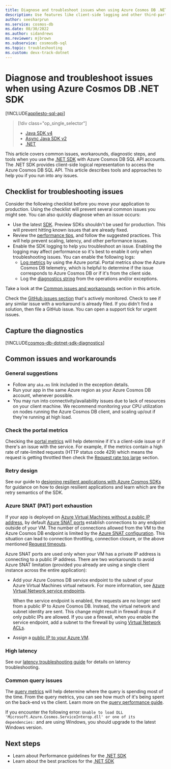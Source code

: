 ```yaml
---
title: Diagnose and troubleshoot issues when using Azure Cosmos DB .NET SDK
description: Use features like client-side logging and other third-party tools to identify, diagnose, and troubleshoot Azure Cosmos DB issues when using .NET SDK.
author: seesharprun
ms.service: cosmos-db
ms.date: 08/30/2022
ms.author: sidandrews
ms.reviewer: mjbrown
ms.subservice: cosmosdb-sql
ms.topic: troubleshooting
ms.custom: devx-track-dotnet
---
```

# Diagnose and troubleshoot issues when using Azure Cosmos DB .NET SDK
[!INCLUDE[appliesto-sql-api](../includes/appliesto-sql-api.md)]

> [!div class="op_single_selector"]
> * [Java SDK v4](troubleshoot-java-sdk-v4-sql.md)
> * [Async Java SDK v2](troubleshoot-java-async-sdk.md)
> * [.NET](troubleshoot-dot-net-sdk.md)
> 

This article covers common issues, workarounds, diagnostic steps, and tools when you use the [.NET SDK](sql-api-sdk-dotnet.md) with Azure Cosmos DB SQL API accounts.
The .NET SDK provides client-side logical representation to access the Azure Cosmos DB SQL API. This article describes tools and approaches to help you if you run into any issues.

## Checklist for troubleshooting issues

Consider the following checklist before you move your application to production. Using the checklist will prevent several common issues you might see. You can also quickly diagnose when an issue occurs:

* Use the latest [SDK](sql-api-sdk-dotnet-standard.md). Preview SDKs shouldn't be used for production. This will prevent hitting known issues that are already fixed.
* Review the [performance tips](performance-tips-dotnet-sdk-v3-sql.md), and follow the suggested practices. This will help prevent scaling, latency, and other performance issues.
* Enable the SDK logging to help you troubleshoot an issue. Enabling the logging may affect performance so it's best to enable it only when troubleshooting issues. You can enable the following logs:
  * [Log metrics](../monitor-cosmos-db.md) by using the Azure portal. Portal metrics show the Azure Cosmos DB telemetry, which is helpful to determine if the issue corresponds to Azure Cosmos DB or if it's from the client side.
  * Log the [diagnostics string](#capture-diagnostics) from the operations and/or exceptions.

Take a look at the [Common issues and workarounds](#common-issues-workarounds) section in this article.

Check the [GitHub issues section](https://github.com/Azure/azure-cosmos-dotnet-v3/issues) that's actively monitored. Check to see if any similar issue with a workaround is already filed. If you didn't find a solution, then file a GitHub issue. You can open a support tick for urgent issues.

## <a name="capture-diagnostics"></a>Capture the diagnostics

[!INCLUDE[cosmos-db-dotnet-sdk-diagnostics](../includes/cosmos-db-dotnet-sdk-diagnostics.md)]

## <a name="common-issues-workarounds"></a>Common issues and workarounds

### General suggestions
* Follow any `aka.ms` link included in the exception details.
* Run your app in the same Azure region as your Azure Cosmos DB account, whenever possible.
* You may run into connectivity/availability issues due to lack of resources on your client machine. We recommend monitoring your CPU utilization on nodes running the Azure Cosmos DB client, and scaling up/out if they're running at high load.

### Check the portal metrics
Checking the [portal metrics](../monitor-cosmos-db.md) will help determine if it's a client-side issue or if there's an issue with the service. For example, if the metrics contain a high rate of rate-limited requests (HTTP status code 429) which means the request is getting throttled then check the [Request rate too large](troubleshoot-request-rate-too-large.md) section. 

### Retry design <a id="retry-logics"></a><a id="retry-design"></a><a id="error-codes"></a>
See our guide to [designing resilient applications with Azure Cosmos SDKs](conceptual-resilient-sdk-applications.md) for guidance on how to design resilient applications and learn which are the retry semantics of the SDK.

### <a name="snat"></a>Azure SNAT (PAT) port exhaustion

If your app is deployed on [Azure Virtual Machines without a public IP address](../../load-balancer/load-balancer-outbound-connections.md), by default [Azure SNAT ports](../../load-balancer/load-balancer-outbound-connections.md#preallocatedports) establish connections to any endpoint outside of your VM. The number of connections allowed from the VM to the Azure Cosmos DB endpoint is limited by the [Azure SNAT configuration](../../load-balancer/load-balancer-outbound-connections.md#preallocatedports). This situation can lead to connection throttling, connection closure, or the above mentioned [Request timeouts](troubleshoot-dot-net-sdk-request-timeout.md).

 Azure SNAT ports are used only when your VM has a private IP address is connecting to a public IP address. There are two workarounds to avoid Azure SNAT limitation (provided you already are using a single client instance across the entire application):

* Add your Azure Cosmos DB service endpoint to the subnet of your Azure Virtual Machines virtual network. For more information, see [Azure Virtual Network service endpoints](../../virtual-network/virtual-network-service-endpoints-overview.md). 

    When the service endpoint is enabled, the requests are no longer sent from a public IP to Azure Cosmos DB. Instead, the virtual network and subnet identity are sent. This change might result in firewall drops if only public IPs are allowed. If you use a firewall, when you enable the service endpoint, add a subnet to the firewall by using [Virtual Network ACLs](/previous-versions/azure/virtual-network/virtual-networks-acl).
* Assign a [public IP to your Azure VM](../../load-balancer/troubleshoot-outbound-connection.md#configure-an-individual-public-ip-on-vm).

### <a name="high-network-latency"></a>High latency

See our [latency troubleshooting guide](troubleshoot-dot-net-sdk-slow-request.md) for details on latency troubleshooting.

### Common query issues

The [query metrics](sql-api-query-metrics.md) will help determine where the query is spending most of the time. From the query metrics, you can see how much of it's being spent on the back-end vs the client. Learn more on the [query performance guide](performance-tips-query-sdk.md?pivots=programming-language-csharp).

If you encounter the following error: `Unable to load DLL 'Microsoft.Azure.Cosmos.ServiceInterop.dll' or one of its dependencies:` and are using Windows, you should upgrade to the latest Windows version.

## Next steps

* Learn about Performance guidelines for the [.NET SDK](performance-tips-dotnet-sdk-v3-sql.md)
* Learn about the best practices for the [.NET SDK](best-practice-dotnet.md)

 <!--Anchors-->
[Common issues and workarounds]: #common-issues-workarounds
[Azure SNAT (PAT) port exhaustion]: #snat
[Production check list]: #production-check-list
